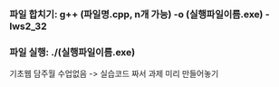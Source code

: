 ### 파일 합치기: g++ (파일명.cpp, n개 가능) -o (실행파일이름.exe) -lws2_32
### 파일 실행: ./(실행파일이름.exe)

기초웹 담주월 수업없음 -> 실습코드 짜서 과제 미리 만들어놓기